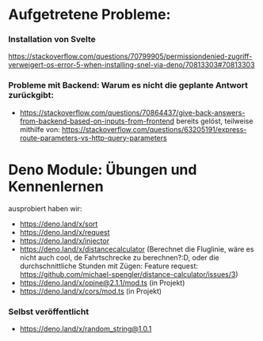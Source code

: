 # Aufgetretene Probleme:
### Installation von Svelte
https://stackoverflow.com/questions/70799905/permissiondenied-zugriff-verweigert-os-error-5-when-installing-snel-via-deno/70813303#70813303

### Probleme mit Backend: Warum es nicht die geplante Antwort zurückgibt: 
- https://stackoverflow.com/questions/70864437/give-back-answers-from-backend-based-on-inputs-from-frontend bereits gelöst, teilweise mithilfe von: https://stackoverflow.com/questions/63205191/express-route-parameters-vs-http-query-parameters

# Deno Module: Übungen und Kennenlernen
ausprobiert haben wir:
- https://deno.land/x/sort
- https://deno.land/x/request
- https://deno.land/x/injector
- https://deno.land/x/distancecalculator  (Berechnet die Fluglinie, wäre es nicht auch cool, de Fahrtschrecke zu berechnen?:D, oder die durchschnittliche Stunden mit Zügen: Feature request: https://github.com/michael-spengler/distance-calculator/issues/3)
- https://deno.land/x/opine@2.1.1/mod.ts (in Projekt)
- https://deno.land/x/cors/mod.ts (in Projekt)

### Selbst veröffentlicht
- https://deno.land/x/random_string@1.0.1 


